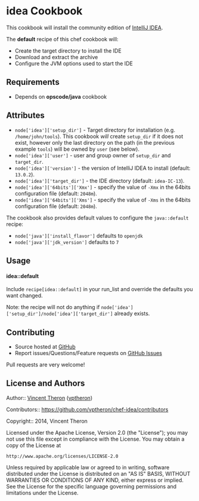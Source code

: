 idea Cookbook
=============
This cookbook will install the community edition of [IntelliJ IDEA](http://www.jetbrains.com/idea/).

The **default** recipe of this chef cookbook will:

* Create the target directory to install the IDE
* Download and extract the archive
* Configure the JVM options used to start the IDE

Requirements
------------

* Depends on **opscode/java** cookbook

Attributes
----------

* `node['idea']['setup_dir']` - Target directory for installation (e.g. `/home/john/tools`). This cookbook *will* create `setup_dir` if it does not exist, however only the last directory on the path (in the previous example `tools`) will be owned by `user` (see below).
* `node['idea']['user']` - user and group owner of `setup_dir` and `target_dir`.
* `node['idea']['version']` - the version of IntelliJ IDEA to install (default: `13.0.2`).
* `node['idea']['target_dir']` - the IDE directory (default: `idea-IC-13`).
* `node['idea']['64bits']['Xmx']` - specify the value of `-Xmx` in the 64bits configuration file (default: `2048m`).
* `node['idea']['64bits']['Xms']` - specify the value of `-Xms` in the 64bits configuration file (default: `2048m`).

The cookbook also provides default values to configure the `java::default` recipe:

* `node['java']['install_flavor']` defaults to `openjdk`
* `node['java']['jdk_version']` defaults to `7`

Usage
-----
#### idea::default

Include `recipe[idea::default]` in your run_list and override the defaults you want changed.

Note: the recipe will not do anything if `node['idea']['setup_dir']/node['idea']['target_dir']` already exists.

Contributing
------------

* Source hosted at [GitHub](https://github.com/vptheron/chef-idea)
* Report issues/Questions/Feature requests on [GitHub Issues](https://github.com/vptheron/chef-idea/issues)

Pull requests are very welcome!

License and Authors
-------------------
Author:: [Vincent Theron](https://github.com/vptheron) ([vptheron](mailto:vptheron@gmail.com))

Contributors:: https://github.com/vptheron/chef-idea/contributors

Copyright:: 2014, Vincent Theron

Licensed under the Apache License, Version 2.0 (the "License");
you may not use this file except in compliance with the License.
You may obtain a copy of the License at

    http://www.apache.org/licenses/LICENSE-2.0

Unless required by applicable law or agreed to in writing, software
distributed under the License is distributed on an "AS IS" BASIS,
WITHOUT WARRANTIES OR CONDITIONS OF ANY KIND, either express or implied.
See the License for the specific language governing permissions and
limitations under the License.
